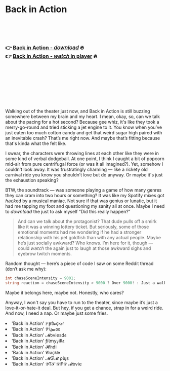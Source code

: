 <h1>Back in Action</h1>

<br><br><br>

<h3>👉 <a href="https://Dougs-picysimre1970.github.io/mtlurjtqto/">Back in Action - 𝘥𝘰𝘸𝘯𝘭𝘰𝘢𝘥</a> 🔥<br>
👉 <a href="https://Dougs-picysimre1970.github.io/mtlurjtqto/">Back in Action - 𝘸𝘢𝘵𝘤𝘩 in player</a> 🔥
</h3>



<br><br><br><br><br><br><br>


Walking out of the theater just now, and Back in Action is still buzzing somewhere between my brain and my heart. I mean, okay, so, can we talk about the pacing for a hot second? Because gee whiz, it's like they took a merry-go-round and tried sticking a jet engine to it. You know when you’ve just eaten too much cotton candy and get that weird sugar high paired with an inevitable crash? That’s me right now. And maybe that’s fitting because that's kinda what the   felt like. 

I swear, the characters were throwing lines at each other like they were in some kind of verbal dodgeball. At one point, I think I caught a bit of popcorn mid-air from pure centrifugal force (or was it all imagined?). Yet, somehow I couldn't look away. It was frustratingly charming — like a rickety old carnival ride you know you shouldn’t love but do anyway. Or maybe it's just the exhaustion speaking?

BTW, the soundtrack — was someone playing a game of how many genres they can cram into two hours or something? It was like my Spotify mixes got 𝘩𝘢𝘤𝘬ed by a musical maniac. Not sure if that was genius or lunatic, but it had me tapping my foot and questioning my sanity all at once. Maybe I need to 𝘥𝘰𝘸𝘯𝘭𝘰𝘢𝘥 the   just to ask myself “Did this really happen?”

> And can we talk about the protagonist? That dude pulls off a smirk like it was a winning lottery ticket. But seriously, some of those emotional moments had me wondering if he had a stronger relationship with his pet goldfish than with any actual people. Maybe he’s just socially awkward? Who knows. I’m here for it, though — could 𝘸𝘢𝘵𝘤𝘩 the   again just to laugh at those awkward sighs and eyebrow twitch moments.

Random thought — here’s a piece of code I saw on some Reddit thread (don’t ask me why): 
```csharp
int chaseSceneIntensity = 9001; 
string reaction = chaseSceneIntensity > 9000 ? Over 9000! : Just a walk in the park.;
```
Maybe it belongs here, maybe not. Honestly, who cares?

Anyway, I won't say you have to run to the theater, since maybe it’s just a love-it-or-hate-it deal. But hey, if you get a chance, strap in for a weird ride. And now, I need a nap. Or maybe just some fries.

<li>'Back in Action' 𝙿Ꞵť𝗅𝓸ç𝗄𝓮𝗋</li>
<li>'Back in Action' 𝓥ų𝓶𝗈𝗈</li>
<li>'Back in Action' 𝓜𝗈ν𝗂𝖾𝗌ԁ𝖆</li>
<li>'Back in Action' ƒ𝗂𝗅𝗆𝗒𝓏𝗂𝗅𝗅𝖆</li>
<li>'Back in Action' 𝓗𝗂𝗇ԁ𝗂</li>
<li>'Back in Action' 𝓒𝗋𝖺ç𝗄𝗅𝖾</li>
<li>'Back in Action' 𝓜Ɠ𝓜 ρ𝗅ų𝗌</li>
<li>'Back in Action' 𝒴𝖳𝒮 𝒴𝖨𝖥𝒴 𝓜𝗈ν𝗂𝖾</li>
